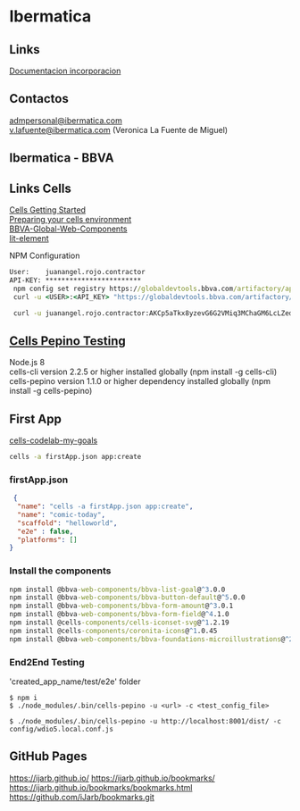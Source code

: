 # Ibermatica

## Links

[Documentacion incorporacion](https://drive.google.com/file/d/1feVrngSBx_9I-Z-VFgPBIljr2Brq1OwN/view?usp=sharing)

## Contactos

admpersonal@ibermatica.com  
v.lafuente@ibermatica.com   (Veronica La Fuente de Miguel)

## Ibermatica - BBVA

## Links Cells

[Cells Getting Started](https://platform.bbva.com/cells/documentation/2e422acf986848910d72b9497554b687/getting-started/what-is-cells)  
[Preparing your cells environment](https://platform.bbva.com/codelabs/#/cells/Prepare%20your%20Cells%20Environment/Overview/)  
[BBVA-Global-Web-Components](https://catalogs.platform.bbva.com/cells/BBVA-Global-Web-Components)  
[lit-element](https://lit-element.polymer-project.org/)  

NPM Configuration

```cmd
User:    juanangel.rojo.contractor
API-KEY: ************************
 npm config set registry https://globaldevtools.bbva.com/artifactory/api/npm/npm-repo
 curl -u <USER>:<API_KEY> "https://globaldevtools.bbva.com/artifactory/api/npm/auth" --insecure >> ~/.npmrc

 curl -u juanangel.rojo.contractor:AKCp5aTkx8yzevG6G2VMiq3MChaGM6LcLZedUFCosRyrrYC8gSQARkbnVMnH4rSLkcwbZGqU8 "https://globaldevtools.bbva.com/artifactory/api/npm/auth" --insecure >> ~/.npmrc
 ```

## [Cells Pepino Testing](https://platform.bbva.com/codelabs/#/cells/Cells%20Pepino%20Testing/Overview/)  

   Node.js 8  
   cells-cli version 2.2.5 or higher installed globally (npm install -g cells-cli)  
   cells-pepino version 1.1.0 or higher dependency installed globally (npm install -g cells-pepino)  

## First App

[cells-codelab-my-goals](https://globaldevtools.bbva.com/bitbucket/projects/CELLSLABS/repos/cells-codelab-my-goals/browse)

```cmd
cells -a firstApp.json app:create
```

### firstApp.json

```json
 {
  "name": "cells -a firstApp.json app:create",
  "name": "comic-today",
  "scaffold": "helloworld",
  "e2e" : false,
  "platforms": []  
}
```

### Install the components

```cmd
npm install @bbva-web-components/bbva-list-goal@^3.0.0
npm install @bbva-web-components/bbva-button-default@^5.0.0
npm install @bbva-web-components/bbva-form-amount@^3.0.1
npm install @bbva-web-components/bbva-form-field@^4.1.0
npm install @cells-components/cells-iconset-svg@^1.2.19
npm install @cells-components/coronita-icons@^1.0.45
npm install @bbva-web-components/bbva-foundations-microillustrations@^2.0.2

```

### End2End Testing  

'created_app_name/test/e2e' folder
```
$ npm i
$ ./node_modules/.bin/cells-pepino -u <url> -c <test_config_file>

$ ./node_modules/.bin/cells-pepino -u http://localhost:8001/dist/ -c config/wdio5.local.conf.js

```


## GitHub Pages

https://ijarb.github.io/
https://ijarb.github.io/bookmarks/
https://ijarb.github.io/bookmarks/bookmarks.html
https://github.com/iJarb/bookmarks.git
